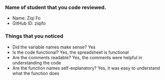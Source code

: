 ### Name of student that you code reviewed.
- Name: Ziqi Fo
- GitHub ID: ziqifo


### Things that you noticed
- Did the variable names make sense? Yes
- Is the code functional? Yes, the spreadsheet is functional
- Are the comments readable? Yes, the comments were helpful in understanding the code
- Are the function names self-explanatory? Yes, it was easy to understand what the function does

